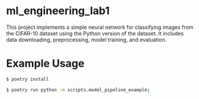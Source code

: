 # ml_engineering_lab1

This project implements a simple neural network for classifying images from the CIFAR-10 dataset using the Python version of the dataset. It includes data downloading, preprocessing, model training, and evaluation.

# Example Usage

```sh
$ poetry install
```

```sh
$ poetry run python -m scripts.model_pipeline_example;
```